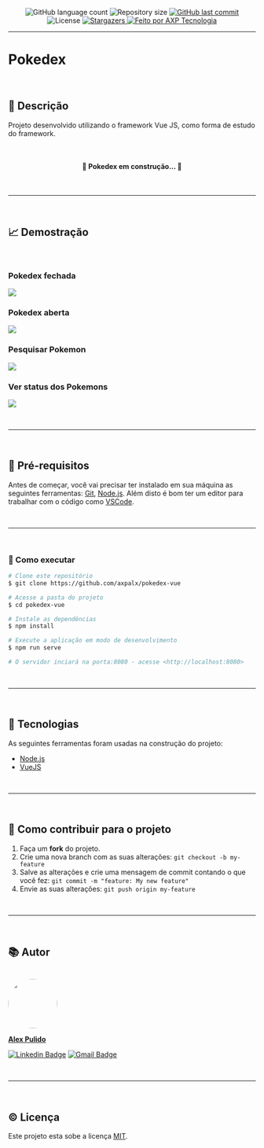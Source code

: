 <p align="center">
  <img alt="GitHub language count" src="https://img.shields.io/github/languages/count/axpalx/pokedex-vue?color=%2304D361">

  <img alt="Repository size" src="https://img.shields.io/github/repo-size/axpalx/pokedex-vue">

  <a href="https://github.com/axpalx/pokedex-vue/commits/master">
    <img alt="GitHub last commit" src="https://img.shields.io/github/last-commit/axpalx/pokedex-vue">
  </a>
    
   <img alt="License" src="https://img.shields.io/badge/license-MIT-brightgreen">
   <a href="https://github.com/axpalx/pokedex-vue/stargazers">
    <img alt="Stargazers" src="https://img.shields.io/github/stars/axpalx/pokedex-vue?style=social">
  </a>

  <a href="#">
    <img alt="Feito por AXP Tecnologia" src="https://img.shields.io/badge/feito%20por-AXP%20--Tecnologia-4FC08D">
  </a>

---

# Pokedex

<br>

## :memo: Descrição

Projeto desenvolvido utilizando o framework Vue JS, como forma de estudo do framework.

<br>

<h4 align="center"> 
	🚧   Pokedex em construção...   🚧
</h4>

<br>

---

<br>

## :chart_with_upwards_trend: Demostração

<br>

### Pokedex fechada

![](./src/images/pokedex-fechada.png)

### Pokedex aberta

![](./src/images/captura-principal.png)

### Pesquisar Pokemon

![](./src/images/pesquisa-pokemon.png)

### Ver status dos Pokemons

![](./src/images/status-pokemon.png)

<br>

---

<br>

## :page_facing_up: Pré-requisitos

Antes de começar, você vai precisar ter instalado em sua máquina as seguintes ferramentas:
[Git](https://git-scm.com), [Node.js](https://nodejs.org/en/).
Além disto é bom ter um editor para trabalhar com o código como [VSCode](https://code.visualstudio.com/).

<br>

---

<br>

### :rocket: Como executar

```bash
# Clone este repositório
$ git clone https://github.com/axpalx/pokedex-vue

# Acesse a pasta do projeto
$ cd pokedex-vue

# Instale as dependências
$ npm install

# Execute a aplicação em modo de desenvolvimento
$ npm run serve

# O servidor inciará na porta:8080 - acesse <http://localhost:8080>
```

<br>

---

<br>

## :wrench: Tecnologias

As seguintes ferramentas foram usadas na construção do projeto:

- [Node.js](https://nodejs.org/en/)
- [VueJS](https://vuejs.org/)

<br>

---

<br>

## :construction_worker: Como contribuir para o projeto

1. Faça um **fork** do projeto.
2. Crie uma nova branch com as suas alterações: `git checkout -b my-feature`
3. Salve as alterações e crie uma mensagem de commit contando o que você fez: `git commit -m "feature: My new feature"`
4. Envie as suas alterações: `git push origin my-feature`

<br>

---

<br>

## :books: Autor

<br />

<a href="https://github.com/axpalx">
 <img style="border-radius: 50%;" src="https://avatars0.githubusercontent.com/u/16595443?s=400&u=35877320bc860cfa552b10b8beb4e7d4538d45c5&v=4" width="100px;" alt=""/>
 
<strong>Alex Pulido</strong></a> <a href="https://github.com/axpalx" title="Alex"></a>

[![Linkedin Badge](https://img.shields.io/badge/-Alex-blue?style=flat-square&logo=Linkedin&logoColor=white&link=https://www.linkedin.com/in/alex-pulido-5b243758/)](https://www.linkedin.com/in/alex-pulido-5b243758/) [![Gmail Badge](https://img.shields.io/badge/-axpalx@gmail.com-c14438?style=flat-square&logo=Gmail&logoColor=white&link=mailto:axpalx@gmail.com)](mailto:axpalx@gmail.com)

<br>

---

<br>

## :copyright: Licença

Este projeto esta sobe a licença [MIT](./LICENSE).
